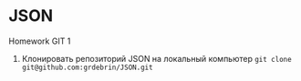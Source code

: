 # JSON
Homework GIT 1

1. Клонировать репозиторий JSON на локальный компьютер
 `git clone git@github.com:grdebrin/JSON.git`
